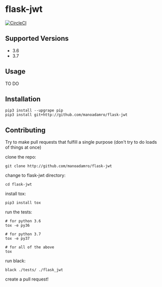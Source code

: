 # flask-jwt
[![CircleCI](https://circleci.com/gh/manoadamro/flask-jwt.svg?style=svg)](https://circleci.com/gh/manoadamro/flask-jwt)

## Supported Versions

- 3.6
- 3.7

## Usage

TO DO

## Installation

```
pip3 install --upgrape pip
pip3 install git+http://github.com/manoadamro/flask-jwt
```

## Contributing

Try to make pull requests that fulfill a single purpose (don't try to do loads of things at once)

clone the repo:
```
git clone http://github.com/manoadamro/flask-jwt
```

change to flask-jwt directory:
```
cd flask-jwt
```

install tox:
```
pip3 install tox
```

run the tests:
```
# for python 3.6
tox -e py36

# for python 3.7
tox -e py37

# for all of the above
tox
```

run black:
```
black ./tests/ ./flask_jwt
```

create a pull request!
